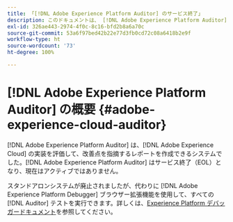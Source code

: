 ```yaml
---
title: 「[!DNL Adobe Experience Platform Auditor] のサービス終了」
description: このドキュメントは、 [!DNL Adobe Experience Platform Auditor]  およびその後継製品を対象とします。
exl-id: 326ae443-2974-4f0c-8c16-bfd2b8a6a70c
source-git-commit: 53a6f97bed42b22e77d3fb0cd72c08a6418b2e9f
workflow-type: ht
source-wordcount: '73'
ht-degree: 100%

---
```


# [!DNL Adobe Experience Platform Auditor] の概要 {#adobe-experience-cloud-auditor}

[!DNL Adobe Experience Platform Auditor] は、[!DNL Adobe Experience Cloud] の実装を評価して、改善点を指摘するレポートを作成できるシステムでした。[!DNL Adobe Experience Platform Auditor] はサービス終了（EOL）となり、現在はアクティブではありません。

スタンドアロンシステムが廃止されましたが、代わりに [!DNL Adobe Experience Platform Debugger] ブラウザー拡張機能を使用して、すべての [!DNL Auditor] テストを実行できます。詳しくは、[Experience Platform デバッガードキュメント](https://experienceleague.adobe.com/docs/debugger/using-v2/experience-cloud-debugger.html?lang=ja)を参照してください。
